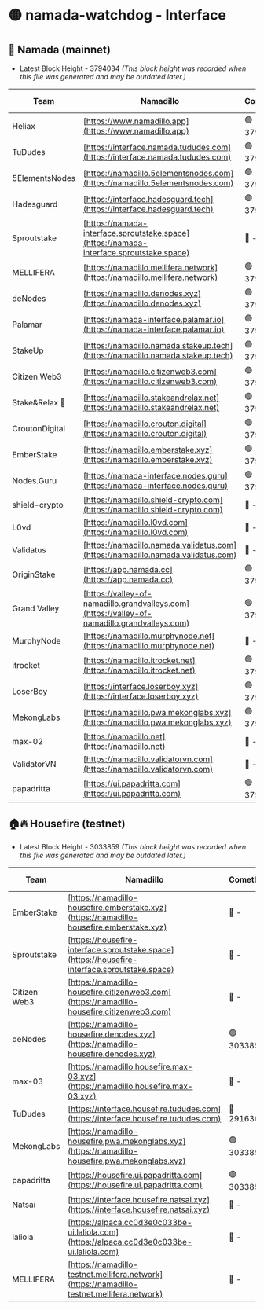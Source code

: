 # 🟡 namada-watchdog - Interface

## 🚀 Namada (mainnet)
- Latest Block Height - 3794034 *(This block height was recorded when this file was generated and may be outdated later.)*

| Team | Namadillo | CometBFT | Indexer | MASP Indexer |
|-|-|-|-|-|
| Heliax | [https://www.namadillo.app](https://www.namadillo.app) | 🟢 3794007 | 🟢 3794007 | 🔴 3793131 |
| TuDudes | [https://interface.namada.tududes.com](https://interface.namada.tududes.com) | 🟢 3794007 | 🟢 3794007 | 🔴 3793131 |
| 5ElementsNodes | [https://namadillo.5elementsnodes.com](https://namadillo.5elementsnodes.com) | 🟢 3794007 | 🟢 3794007 | 🔴 3793131 |
| Hadesguard | [https://interface.hadesguard.tech](https://interface.hadesguard.tech) | 🟢 3794008 | 🟢 3794008 | 🔴 3793131 |
| Sproutstake | [https://namada-interface.sproutstake.space](https://namada-interface.sproutstake.space) | 🔴 - | 🔴 - | 🔴 - |
| MELLIFERA | [https://namadillo.mellifera.network](https://namadillo.mellifera.network) | 🟢 3794012 | 🟢 3794012 | 🔴 3765769 |
| deNodes | [https://namadillo.denodes.xyz](https://namadillo.denodes.xyz) | 🟢 3794013 | 🟢 3794013 | 🔴 3793131 |
| Palamar | [https://namada-interface.palamar.io](https://namada-interface.palamar.io) | 🟢 3794014 | 🟢 3794013 | 🔴 3793131 |
| StakeUp | [https://namadillo.namada.stakeup.tech](https://namadillo.namada.stakeup.tech) | 🟢 3794014 | 🟢 3794014 | 🔴 3765769 |
| Citizen Web3 | [https://namadillo.citizenweb3.com](https://namadillo.citizenweb3.com) | 🟢 3794015 | 🟢 3794014 | 🔴 3765769 |
| Stake&Relax 🦥 | [https://namadillo.stakeandrelax.net](https://namadillo.stakeandrelax.net) | 🟢 3794015 | 🟢 3794015 | 🔴 3765769 |
| CroutonDigital | [https://namadillo.crouton.digital](https://namadillo.crouton.digital) | 🟢 3794016 | 🟢 3794016 | 🟢 3794016 |
| EmberStake | [https://namadillo.emberstake.xyz](https://namadillo.emberstake.xyz) | 🟢 3794016 | 🟢 3794016 | 🔴 3793131 |
| Nodes.Guru | [https://namada-interface.nodes.guru](https://namada-interface.nodes.guru) | 🟢 3794016 | 🟢 3794016 | 🔴 3793131 |
| shield-crypto | [https://namadillo.shield-crypto.com](https://namadillo.shield-crypto.com) | 🔴 - | 🔴 - | 🔴 - |
| L0vd | [https://namadillo.l0vd.com](https://namadillo.l0vd.com) | 🔴 - | 🔴 - | 🔴 - |
| Validatus | [https://namadillo.namada.validatus.com](https://namadillo.namada.validatus.com) | 🔴 - | 🔴 - | 🔴 - |
| OriginStake | [https://app.namada.cc](https://app.namada.cc) | 🟢 3794027 | 🟢 3794027 | 🔴 3793131 |
| Grand Valley | [https://valley-of-namadillo.grandvalleys.com](https://valley-of-namadillo.grandvalleys.com) | 🟢 3794027 | 🟢 3794027 | 🔴 3793131 |
| MurphyNode | [https://namadillo.murphynode.net](https://namadillo.murphynode.net) | 🔴 - | 🔴 - | 🔴 - |
| itrocket | [https://namadillo.itrocket.net](https://namadillo.itrocket.net) | 🟢 3794030 | 🟢 3794029 | 🔴 3793131 |
| LoserBoy | [https://interface.loserboy.xyz](https://interface.loserboy.xyz) | 🟢 3794030 | 🟢 3794030 | 🔴 3793131 |
| MekongLabs | [https://namadillo.pwa.mekonglabs.xyz](https://namadillo.pwa.mekonglabs.xyz) | 🟢 3794030 | 🟢 3794030 | 🔴 3793131 |
| max-02 | [https://namadillo.net](https://namadillo.net) | 🔴 - | 🔴 - | 🔴 - |
| ValidatorVN | [https://namadillo.validatorvn.com](https://namadillo.validatorvn.com) | 🔴 - | 🔴 - | 🔴 - |
| papadritta | [https://ui.papadritta.com](https://ui.papadritta.com) | 🟢 3794034 | 🟢 3794034 | 🟢 3794034 |

## 🏠🔥 Housefire (testnet)
- Latest Block Height - 3033859 *(This block height was recorded when this file was generated and may be outdated later.)*

| Team | Namadillo | CometBFT | Indexer | MASP Indexer |
|-|-|-|-|-|
| EmberStake | [https://namadillo-housefire.emberstake.xyz](https://namadillo-housefire.emberstake.xyz) | 🔴 - | 🔴 - | 🔴 - |
| Sproutstake | [https://housefire-interface.sproutstake.space](https://housefire-interface.sproutstake.space) | 🔴 - | 🔴 - | 🔴 - |
| Citizen Web3 | [https://namadillo-housefire.citizenweb3.com](https://namadillo-housefire.citizenweb3.com) | 🔴 - | 🔴 - | 🔴 - |
| deNodes | [https://namadillo-housefire.denodes.xyz](https://namadillo-housefire.denodes.xyz) | 🟢 3033850 | 🟢 3033850 | 🔴 3020904 |
| max-03 | [https://namadillo.housefire.max-03.xyz](https://namadillo.housefire.max-03.xyz) | 🔴 - | 🔴 - | 🔴 - |
| TuDudes | [https://interface.housefire.tududes.com](https://interface.housefire.tududes.com) | 🔴 2916306 | 🔴 2916306 | 🔴 2916306 |
| MekongLabs | [https://namadillo-housefire.pwa.mekonglabs.xyz](https://namadillo-housefire.pwa.mekonglabs.xyz) | 🟢 3033858 | 🟢 3033858 | 🔴 3020904 |
| papadritta | [https://housefire.ui.papadritta.com](https://housefire.ui.papadritta.com) | 🟢 3033859 | 🟢 3033859 | 🟢 3033858 |
| Natsai | [https://interface.housefire.natsai.xyz](https://interface.housefire.natsai.xyz) | 🔴 - | 🔴 - | 🔴 - |
| laliola | [https://alpaca.cc0d3e0c033be-ui.laliola.com](https://alpaca.cc0d3e0c033be-ui.laliola.com) | 🔴 - | 🔴 - | 🔴 - |
| MELLIFERA | [https://namadillo-testnet.mellifera.network](https://namadillo-testnet.mellifera.network) | 🔴 - | 🔴 2778001 | 🔴 2607259 |

